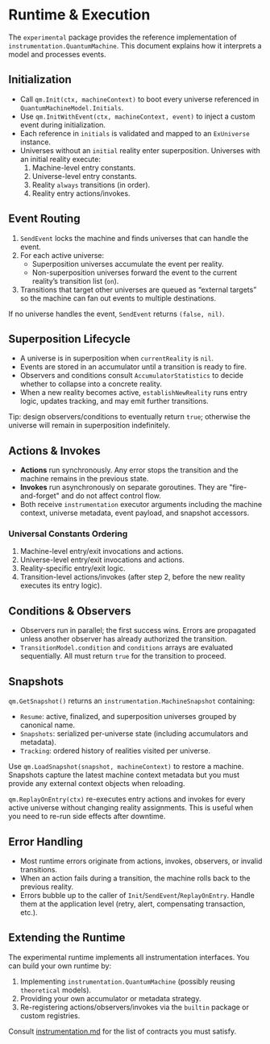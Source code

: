 # Runtime & Execution

The `experimental` package provides the reference implementation of `instrumentation.QuantumMachine`.
This document explains how it interprets a model and processes events.

## Initialization

- Call `qm.Init(ctx, machineContext)` to boot every universe referenced in `QuantumMachineModel.Initials`.
- Use `qm.InitWithEvent(ctx, machineContext, event)` to inject a custom event during initialization.
- Each reference in `initials` is validated and mapped to an `ExUniverse` instance.
- Universes without an `initial` reality enter superposition. Universes with an initial reality execute:
  1. Machine-level entry constants.
  2. Universe-level entry constants.
  3. Reality `always` transitions (in order).
  4. Reality entry actions/invokes.

## Event Routing

1. `SendEvent` locks the machine and finds universes that can handle the event.
2. For each active universe:
   - Superposition universes accumulate the event per reality.
   - Non-superposition universes forward the event to the current reality’s transition list (`on`).
3. Transitions that target other universes are queued as “external targets” so the machine can fan out
   events to multiple destinations.

If no universe handles the event, `SendEvent` returns `(false, nil)`.

## Superposition Lifecycle

- A universe is in superposition when `currentReality` is `nil`.
- Events are stored in an accumulator until a transition is ready to fire.
- Observers and conditions consult `AccumulatorStatistics` to decide whether to collapse into a
  concrete reality.
- When a new reality becomes active, `establishNewReality` runs entry logic, updates tracking, and
  may emit further transitions.

Tip: design observers/conditions to eventually return `true`; otherwise the universe will remain in
superposition indefinitely.

## Actions & Invokes

- **Actions** run synchronously. Any error stops the transition and the machine remains in the previous
  state.
- **Invokes** run asynchronously on separate goroutines. They are "fire-and-forget" and do not affect
  control flow.
- Both receive `instrumentation` executor arguments including the machine context, universe metadata,
  event payload, and snapshot accessors.

### Universal Constants Ordering

1. Machine-level entry/exit invocations and actions.
2. Universe-level entry/exit invocations and actions.
3. Reality-specific entry/exit logic.
4. Transition-level actions/invokes (after step 2, before the new reality executes its entry logic).

## Conditions & Observers

- Observers run in parallel; the first success wins. Errors are propagated unless another observer has
  already authorized the transition.
- `TransitionModel.condition` and `conditions` arrays are evaluated sequentially. All must return `true`
  for the transition to proceed.

## Snapshots

`qm.GetSnapshot()` returns an `instrumentation.MachineSnapshot` containing:

- `Resume`: active, finalized, and superposition universes grouped by canonical name.
- `Snapshots`: serialized per-universe state (including accumulators and metadata).
- `Tracking`: ordered history of realities visited per universe.

Use `qm.LoadSnapshot(snapshot, machineContext)` to restore a machine. Snapshots capture the latest
machine context metadata but you must provide any external context objects when reloading.

`qm.ReplayOnEntry(ctx)` re-executes entry actions and invokes for every active universe without
changing reality assignments. This is useful when you need to re-run side effects after downtime.

## Error Handling

- Most runtime errors originate from actions, invokes, observers, or invalid transitions.
- When an action fails during a transition, the machine rolls back to the previous reality.
- Errors bubble up to the caller of `Init`/`SendEvent`/`ReplayOnEntry`. Handle them at the application
  level (retry, alert, compensating transaction, etc.).

## Extending the Runtime

The experimental runtime implements all instrumentation interfaces. You can build your own runtime by:

1. Implementing `instrumentation.QuantumMachine` (possibly reusing `theoretical` models).
2. Providing your own accumulator or metadata strategy.
3. Re-registering actions/observers/invokes via the `builtin` package or custom registries.

Consult [instrumentation.md](instrumentation.md) for the list of contracts you must satisfy.
